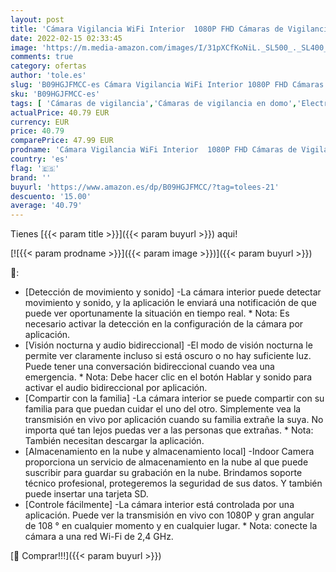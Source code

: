 ```yaml
---
layout: post
title: 'Cámara Vigilancia WiFi Interior  1080P FHD Cámaras de Vigilancia  Visión Nocturna  Audio Bidireccional  Detección de Movimiento  Funciona con Alexa/Google Home  óptima para Bebé/Mascota/Anciano  2PCS'
date: 2022-02-15 02:33:45
image: 'https://m.media-amazon.com/images/I/31pXCfKoNiL._SL500_._SL400_.jpg'
comments: true
category: ofertas
author: 'tole.es'
slug: 'B09HGJFMCC-es Cámara Vigilancia WiFi Interior 1080P FHD Cámaras de...'
sku: 'B09HGJFMCC-es'
tags: [ 'Cámaras de vigilancia','Cámaras de vigilancia en domo','Electrónica','Fotografía y videocámaras','google','home', ]
actualPrice: 40.79 EUR
currency: EUR
price: 40.79
comparePrice: 47.99 EUR
prodname: 'Cámara Vigilancia WiFi Interior  1080P FHD Cámaras de Vigilancia  Visión Nocturna  Audio Bidireccional  Detección de Movimiento  Funciona con Alexa/Google Home  óptima para Bebé/Mascota/Anciano  2PCS'
country: 'es'
flag: '🇪🇸'
brand: ''
buyurl: 'https://www.amazon.es/dp/B09HGJFMCC/?tag=tolees-21'
descuento: '15.00'
average: '40.79'
---
```


Tienes [{{< param title >}}]({{< param buyurl >}}) aqui!

[![{{< param prodname >}}]({{< param image >}})]({{< param buyurl >}})

🔎:

- [Detección de movimiento y sonido] -La cámara interior puede detectar movimiento y sonido, y la aplicación le enviará una notificación de que puede ver oportunamente la situación en tiempo real. * Nota: Es necesario activar la detección en la configuración de la cámara por aplicación.
- [Visión nocturna y audio bidireccional] -El modo de visión nocturna le permite ver claramente incluso si está oscuro o no hay suficiente luz. Puede tener una conversación bidireccional cuando vea una emergencia. * Nota: Debe hacer clic en el botón Hablar y sonido para activar el audio bidireccional por aplicación.
- [Compartir con la familia] -La cámara interior se puede compartir con su familia para que puedan cuidar el uno del otro. Simplemente vea la transmisión en vivo por aplicación cuando su familia extrañe la suya. No importa qué tan lejos puedas ver a las personas que extrañas. * Nota: También necesitan descargar la aplicación.
- [Almacenamiento en la nube y almacenamiento local] -Indoor Camera proporciona un servicio de almacenamiento en la nube al que puede suscribir para guardar su grabación en la nube. Brindamos soporte técnico profesional, protegeremos la seguridad de sus datos. Y también puede insertar una tarjeta SD.
- [Controle fácilmente] -La cámara interior está controlada por una aplicación. Puede ver la transmisión en vivo con 1080P y gran angular de 108 ° en cualquier momento y en cualquier lugar. * Nota: conecte la cámara a una red Wi-Fi de 2,4 GHz.

[🛒 Comprar!!!]({{< param buyurl >}})
